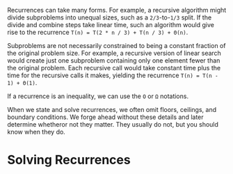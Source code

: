 Recurrences can take many forms. For example, a recursive algorithm might divide subproblems into unequal sizes, such as a `2/3`-to-`1/3` split. If the divide and combine steps take linear time, such an algorithm would give rise to the recurrence `T(n) = T(2 * n / 3) + T(n / 3) + Θ(n)`.

Subproblems are not necessarily constrained to being a constant fraction of the original problem size. For example, a recursive version of linear search would create just one subproblem containing only one element fewer than the original problem. Each recursive call would take constant time plus the time for the recursive calls it makes, yielding the recurrence `T(n) = T(n - 1) + Θ(1)`.

If a recurrence is an inequality, we can use the `O` or `Ω` notations.

When we state and solve recurrences, we often omit floors, ceilings, and boundary conditions. We forge ahead without these details and later determine whetheror not they matter. They usually do not, but you should know when they do.

# Solving Recurrences
